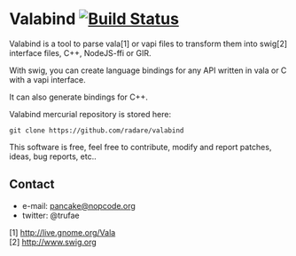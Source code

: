 Valabind [![Build Status](https://travis-ci.org/radare/radare2.svg?branch=master)](https://travis-ci.org/radare/radare2)
========

Valabind is a tool to parse vala[1] or vapi files to transform
them into swig[2] interface files, C++, NodeJS-ffi or GIR.

With swig, you can create language bindings for any API
written in vala or C with a vapi interface.

It can also generate bindings for C++.

Valabind mercurial repository is stored here:

	git clone https://github.com/radare/valabind

This software is free, feel free to contribute, modify and
report patches, ideas, bug reports, etc..


Contact
-------
* e-mail:  pancake@nopcode.org
* twitter: @trufae

[1] http://live.gnome.org/Vala  
[2] http://www.swig.org  
